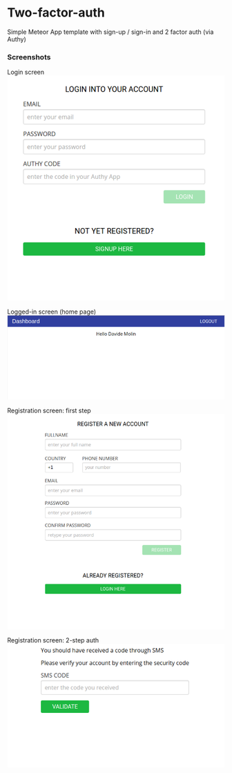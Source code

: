 Two-factor-auth
================================================================================

Simple Meteor App template with sign-up / sign-in and 2 factor auth (via Authy)


### Screenshots ###

Login screen
![Login](/README/login.png?raw=true)

Logged-in screen (home page)
![LoggedIn](/README/logged-in.png?raw=true)

Registration screen: first step
![Reg1](/README/register-1.png?raw=true)

Registration screen: 2-step auth
![Reg2](/README/register-2.png?raw=true)

